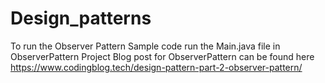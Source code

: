 # Design_patterns

To run the Observer Pattern Sample code run the Main.java file in ObserverPattern Project
Blog post for ObserverPattern can be found here https://www.codingblog.tech/design-pattern-part-2-observer-pattern/
